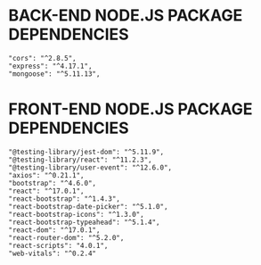 BACK-END NODE.JS PACKAGE DEPENDENCIES
=====================================

    "cors": "^2.8.5",
    "express": "^4.17.1",
    "mongoose": "^5.11.13",

FRONT-END NODE.JS PACKAGE DEPENDENCIES
======================================

    "@testing-library/jest-dom": "^5.11.9",
    "@testing-library/react": "^11.2.3",
    "@testing-library/user-event": "^12.6.0",
    "axios": "^0.21.1",
    "bootstrap": "^4.6.0",
    "react": "^17.0.1",
    "react-bootstrap": "^1.4.3",
    "react-bootstrap-date-picker": "^5.1.0",
    "react-bootstrap-icons": "^1.3.0",
    "react-bootstrap-typeahead": "^5.1.4",
    "react-dom": "^17.0.1",
    "react-router-dom": "^5.2.0",
    "react-scripts": "4.0.1",
    "web-vitals": "^0.2.4"


